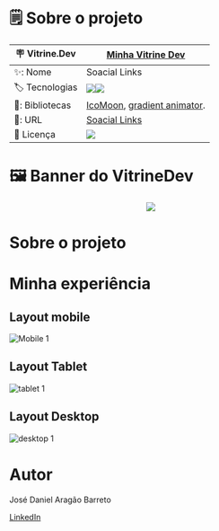 <div align="center">
<img align="center" src="">
</div>

# 🗒️ Sobre o projeto

| 🪧 Vitrine.Dev |  [Minha Vitrine Dev](https://cursos.alura.com.br/vitrinedev/danielbarreto)   |
| -------------  | --- |
| ✨: Nome        | Soacial Links | Modelo baseado na função do linktree.
| 🏷️ Tecnologias | <img src="https://img.shields.io/badge/HTML5-E34F26?style=for-the-badge&logo=html5&logoColor=white"><img src="https://img.shields.io/badge/CSS3-1572B6?style=for-the-badge&logo=css3&logoColor=white">
  | 🎇: Bibliotecas |  [IcoMoon](https://icomoon.io/), [gradient animator](https://www.gradient-animator.com/).
| 🚀: URL         | [Soacial Links](https://social-links-v2.bohr.io)
| :page_with_curl: Licença         | [<img src="https://img.shields.io/badge/LICENSE-MIT-green"/>](https://choosealicense.com/licenses/mit/) 


# 🖼️ Banner do VitrineDev
<div align="center">
<img src="#vitrinedev">
</div>

# Sobre o projeto



# Minha experiência



## Layout mobile 
![Mobile 1]()

## Layout Tablet
![tablet 1]()

## Layout Desktop
![desktop 1]()

# Autor

José Daniel Aragão Barreto

[LinkedIn](https://www.linkedin.com/in/daniel-barreto-1b763216a/)
